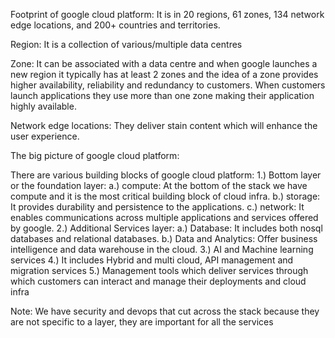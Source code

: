 Footprint of google cloud platform: It is in 20 regions, 61 zones, 134 network edge locations, and 200+ countries and territories.

Region: It is a collection of various/multiple data centres

Zone: It can be associated with a data centre and when google launches a new region it typically has at least 2 zones and the idea of a zone provides higher
availability, reliability and redundancy to customers. When customers launch applications they use more than one zone making their application highly
available.

Network edge locations: They deliver stain content which will enhance the user
experience.

The big picture of google cloud platform:

There are various building blocks of google cloud platform:
1.) Bottom layer or the foundation layer:
a.) compute: At the bottom of the stack we have compute and it is the most critical building block of cloud infra.
b.) storage: It provides durability and persistence to the applications.
c.) network: It enables communications across multiple applications and services offered by google.
2.) Additional Services layer:
a.) Database: It includes both nosql databases and relational databases.
b.) Data and Analytics: Offer business intelligence and data warehouse in the cloud.
3.) AI and Machine learning services
4.) It includes Hybrid and multi cloud, API management and migration services
5.) Management tools which deliver services through which customers can interact and manage their deployments and cloud infra

Note: We have security and devops that cut across the stack because they are not specific to a layer, they are important for all the services 
